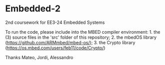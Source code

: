 # Embedded-2
2nd coursework for  EE3-24 Embedded Systems


To run the code, please include into the MBED compiler environment:
    1. the (3) source files in the 'src' folder of this repository;
    2. the mbedOS library (https://github.com/ARMmbed/mbed-os/);
    3. the Crypto library (https://os.mbed.com/users/feb11/code/Crypto/)

Thanks
Mateo, Jordi, Alessandro